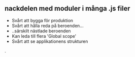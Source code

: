 ##  nackdelen med moduler i många .js filer

<ul>
<li>Svårt att bygga för produktion</li>
<li>Svårt att hålla reda på beroenden...</li>
<li>..särskilt nästlade beroenden</li>
<li>Kan leda till flera 'Global scope'</li>
<li>Svårt att se applikationens strukturen</li>
</ul>. 
